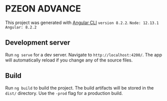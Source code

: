 # PZEON ADVANCE

This project was generated with [Angular CLI](https://github.com/angular/angular-cli) `version 8.2.2`. 
`Node: 12.13.1`
`Angular: 8.2.2`

## Development server

Run `ng serve` for a dev server. Navigate to `http://localhost:4200/`. The app will automatically reload if you change any of the source files.


## Build

Run `ng build` to build the project. The build artifacts will be stored in the `dist/` directory. Use the `-prod` flag for a production build.


